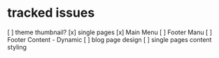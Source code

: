 # tracked issues
[ ] theme thumbnail?
[x] single pages
[x] Main Menu
[ ] Footer Manu
[ ] Footer Content - Dynamic
[ ] blog page design
[ ] single pages content styling